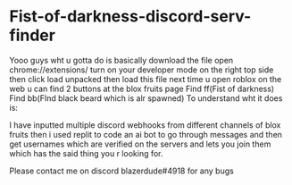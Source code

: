# Fist-of-darkness-discord-serv-finder

Yooo guys
wht u gotta do is basically download the file
open chrome://extensions/
turn on your developer mode on the right top side
then click load unpacked then load this file
next time u open roblox on the web
u can find 2 buttons
at the blox fruits page
Find ff(Fist of darkness)
Find bb(FInd black beard which is alr spawned)
To understand wht it does is:

I have inputted multiple discord webhooks from different channels of blox fruits then i used replit to code an ai bot to go through messages and then get usernames which are verified on the servers and lets you join them which has the said thing you r looking for.

Please contact me on discord blazerdude#4918 for any bugs
